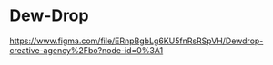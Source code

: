 # Dew-Drop
https://www.figma.com/file/ERnpBgbLg6KU5fnRsRSpVH/Dewdrop-creative-agency%2Fbo?node-id=0%3A1
